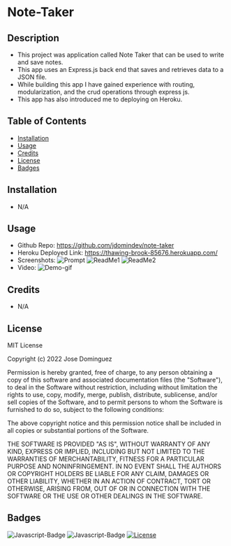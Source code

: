# Note-Taker
## Description
- This project was application called Note Taker that can be used to write and save notes. 
- This app uses an Express.js back end that saves and retrieves data to a JSON file.
- While building this app I have gained experience with routing, modularization, and the crud operations through express js. 
- This app has also introduced me to deploying on Heroku.
## Table of Contents
- [Installation](#installation)
- [Usage](#usage)
- [Credits](#credits)
- [License](#license)
- [Badges](#badges)
## Installation
- N/A
## Usage
- Github Repo: https://github.com/jdomindev/note-taker
- Heroku Deployed Link: https://thawing-brook-85676.herokuapp.com/
- Screenshots:
    ![Prompt](./images/screenshot-prompts.png)
    ![ReadMe1](./images/screenshot-readme-demo1.png)
    ![ReadMe2](./images/screenshot-readme-demo2.png)
- Video:
    ![Demo-gif](./images/demo-video.gif)
## Credits
- N/A
## License
MIT License

Copyright (c) 2022 Jose Dominguez

Permission is hereby granted, free of charge, to any person obtaining a copy of this software and associated documentation files (the "Software"), to deal in the Software without restriction, including without limitation the rights to use, copy, modify, merge, publish, distribute, sublicense, and/or sell copies of the Software, and to permit persons to whom the Software is furnished to do so, subject to the following conditions:

The above copyright notice and this permission notice shall be included in all copies or substantial portions of the Software.

THE SOFTWARE IS PROVIDED "AS IS", WITHOUT WARRANTY OF ANY KIND, EXPRESS OR IMPLIED, INCLUDING BUT NOT LIMITED TO THE WARRANTIES OF MERCHANTABILITY, FITNESS FOR A PARTICULAR PURPOSE AND NONINFRINGEMENT. IN NO EVENT SHALL THE AUTHORS OR COPYRIGHT HOLDERS BE LIABLE FOR ANY CLAIM, DAMAGES OR OTHER LIABILITY, WHETHER IN AN ACTION OF CONTRACT, TORT OR OTHERWISE, ARISING FROM, OUT OF OR IN CONNECTION WITH THE SOFTWARE OR THE USE OR OTHER DEALINGS IN THE SOFTWARE.
## Badges
![Javascript-Badge](https://img.shields.io/badge/Code-Javascript-yellow)
![Javascript-Badge](https://img.shields.io/badge/Code-Node.js-green)
[![License](https://img.shields.io/badge/License-MIT-lightgrey.svg)](https://opensource.org/licenses/MIT)